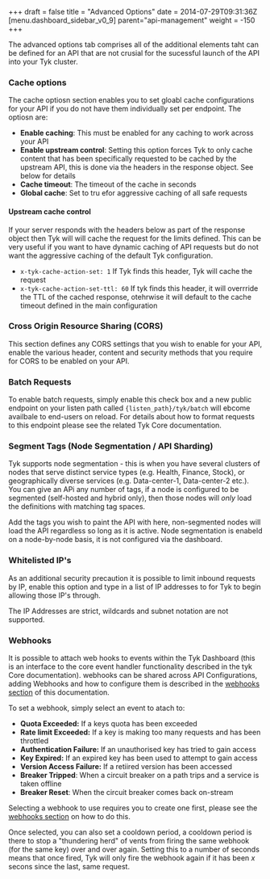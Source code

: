 
+++
draft = false
title = "Advanced Options"
date = 2014-07-29T09:31:36Z
[menu.dashboard_sidebar_v0_9]
	parent="api-management"
    weight = -150
+++

The advanced options tab comprises all of the additional elements taht can be defined for an API that are not crusial for the sucessful launch of the API into your Tyk cluster.

### Cache options

The cache optiosn section enables you to set gloabl cache configurations for your API if you do not have them individually set per endpoint. The optiosn are:

- **Enable caching**: This must be enabled for any caching to work across your API
- **Enable upstream control**: Setting this option forces Tyk to only cache content that has been specifically requested to be cached by the upstream API, this is done via the headers in the response object. See below for details
- **Cache timeout**: The timeout of the cache in seconds
- **Global cache**: Set to tru efor aggressive caching of all safe requests

#### Upstream cache control

If your server responds with the headers below as part of the response object then Tyk will will cache the request for the limits defined. This can be very useful if you want to have dynamic caching of API requests but do not want the aggressive caching of the default Tyk configuration.

- `x-tyk-cache-action-set: 1` If Tyk finds this header, Tyk will cache the request
- `x-tyk-cache-action-set-ttl: 60` If tyk finds this header, it will overrride the TTL of the cached response, otehrwise it will default to the cache timeout defined in the main configuration

### Cross Origin Resource Sharing (CORS)

This section defines any CORS settings that you wish to enable for your API, enable the various header, content and security methods that you require for CORS to be enabled on your API.

### Batch Requests

To enable batch requests, simply enable this check box and a new public endpoint on your listen path called `{listen_path}/tyk/batch` will ebcome availbale to end-users on reload. For details about how to format requests to this endpoint please see the related Tyk Core documentation.

### Segment Tags (Node Segmentation / API Sharding)

Tyk supports node segmentation - this is when you have several clusters of nodes that serve distinct service types (e.g. Health, Finance, Stock), or geographically diverse services (e.g. Data-center-1, Data-center-2 etc.). You can give an APi any number of tags, if a node is configured to be segmented (self-hosted and hybrid only), then those nodes will *only* load the definitions with matching tag spaces.

Add the tags you wish to paint the API with here, non-segmented nodes will load the API regardless so long as it is active. Node segmentation is enabeld on a node-by-node basis, it is not configured via the dashboard.

### Whitelisted IP's

As an additional security precaution it is possible to limit inbound requests by IP, enable this option and type in a list of IP addresses to for Tyk to begin allowing those IP's through. 

The IP Addresses are strict, wildcards and subnet notation are not supported.

### Webhooks

It is possible to attach web hooks to events within the Tyk Dashboard (this is an interface to the core event handler functionality described in the tyk Core documentation). webhooks can be shared across API Configurations, adding Webhooks and how to configure them is described in the [webhooks section](../webhooks/) of this documentation.

To set a webhook, simply select an event to atach to:

- **Quota Exceeded:** If a keys quota has been exceeded
- **Rate limit Exceeded:** If a key is making too many requests and has been throttled
- **Authentication Failure:** If an unauthorised key has tried to gain access
- **Key Expired:** If an expired key has been used to attempt to gain access
- **Version Access Failure:** If a retiired version has been accessed
- **Breaker Tripped**: When a circuit breaker on a path trips and a service is taken offline
- **Breaker Reset**: When the circuit breaker comes back on-stream

Selecting a webhook to use requires you to create one first, please see the [webhooks section](../webhooks/) on how to do this.

Once selected, you can also set a cooldown period, a cooldown period is there to stop a "thundering herd" of vents from firing the same webhook (for the same key) over and over again. Setting this to a number of seconds means that once fired, Tyk will only fire the webhook again if it has been *x* secons since the last, same request.